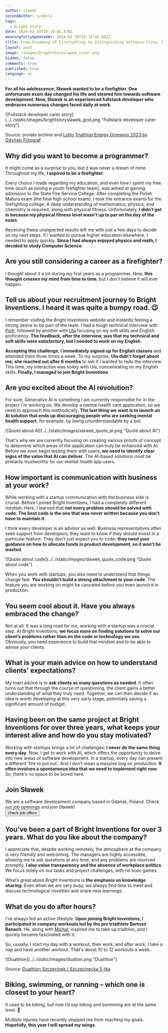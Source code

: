 ```yaml
---
author: slawek
secondAuthor: izabela
tags:
  - bright story
date: 2024-02-20T10:15:01.478Z
meaningfullyUpdatedAt: 2024-02-20T10:15:02.082Z
title: From Dreaming of Firefighting to Extinguishing Software Fires. Meet Sławek
layout: post
image: /images/brightstoryslawek_cover.png
hidden: false
comments: true
published: true
language: en
---
```

**For all his adolescence, Sławek wanted to be a firefighter. One unfortunate exam day changed his life and steered him towards software development. Now, Sławek is an experienced fullstack developer who embraces numerous changes faced daily at work.**

<div className="image">![Fullstack developer carer story](../../static/images/brightstoryslawek_grid.png "Fullstack developer carer story")</div>

Source: private archive and [Lotto Triathlon Energy Gniewino 2023 by Gdyński Fotograf](https://www.facebook.com/media/set/?vanity=100094453642738&set=a.126192140539240)

## Why did you want to become a programmer?

It might come as a surprise to you, but it was never a dream of mine. Throughout my life, **I aspired to be a firefighter**. 

Every choice I made regarding my education, and even how I spent my free time (such as joining a youth firefighter team), was aimed at gaining admission to the State Fire Service College. After completing the Polish Matura exam (the final high school exam), I took the entrance exams for the firefighting college. A deep understanding of mathematics, physics, and chemistry is required, along with physical fitness. Unfortunately, **I didn’t get in because my physical fitness level wasn't up to par on the day of the exam**.

Receiving these unexpected results left me with just a few days to decide on my next steps. If I wanted to pursue higher education elsewhere, I needed to apply quickly. **Since I had always enjoyed physics and math, I decided to study Computer Science**.

## Are you still considering a career as a firefighter?

I thought about it a lot during my first years as a programmer. Now, **this thought crosses my mind from time to time**, but I don't believe it will ever happen.

## Tell us about your recruitment journey to Bright Inventions. I heard it was quite a bumpy road. 😉

I remember visiting the Bright Inventions website and instantly feeling a strong desire to be part of the team. I had a tough technical interview with [Piotr](/about-us/piotr/), followed by another with [Ula](/about-us/ula/) focusing on my soft skills and English proficiency. **The feedback, after the interview, was that my technical and soft skills were satisfactory, but I needed to work on my English**. 

**Accepting this challenge, I immediately signed up for English classes** and attended them three times a week. To my surprise, **Ula didn't forget about me; she reached out after 6 months** to ask if I wanted to redo the interview. This time, my interaction was solely with Ula, concentrating on my English skills. **Finally, I managed to join Bright Inventions**.

## Are you excited about the AI revolution?

For sure, Generative AI is something I am currently responsible for in the project I'm working on. We develop a mental health care application, so we need to approach this methodically. **The last thing we want is to launch an AI solution that ends up discouraging people who are seeking mental health support**, for example, by being ununderstandable by a bot.

<div className="image">![Quote about AI](../../static/images/slawek_quote_ai.png "Quote about AI")</div>

That's why we are currently focusing on creating various proofs of concept to determine which areas of the application can truly be enhanced with AI. Before we even begin testing them with users, **we need to identify clear signs of the value that AI can deliver**. The AI-based solutions must be primarily trustworthy for our mental health app users.

## How important is communication with business at your work?

While working with a startup communication with the business side is crucial. Before I joined Bright Inventions, I had a completely different mindset. Here, I learned that **not every problem should be solved with code. The best code is the one that was never written because you don't have to maintain it**.

I think every developer is an advisor as well. Business representatives often seek support from developers; they want to know if they should invest in a particular feature. They don't just expect you to code; **they need your guidance on how to allocate funds in product development, so it won't be wasted**.

<div className="image">![Quote about code](../../static/images/slawek_quote_code.png "Quote about code")</div>

When you work with startups, you also need to understand that things change fast. **You shouldn't build a strong attachment to your code**. The feature you are working on might be canceled before you even launch it in production.

## You seem cool about it. Have you always embraced the change?

Not at all. It was a long road for me, working with a startup was a crucial step. At Bright Inventions, **we focus more on finding solutions to solve our client’s problems rather than on the code or technology we use**. Obviously, you need experience to build that mindset and to be able to advise your clients.

## What is your main advice on how to understand clients’ expectations?

My main advice is to **ask clients as many questions as needed**. It often turns out that through the course of questioning, the client gains a better understanding of what they truly need. Together, we can then decide if an idea is worth developing at this very early stage, potentially saving a significant amount of budget.

## Having been on the same project at Bright Inventions for over three years, what keeps your interest alive and how do you stay motivated?

Working with startups brings a lot of challenges; **I never do the same thing every day**. Now, I get to work with AI, which offers the opportunity to delve into new areas of software development. In a startup, every day can present a different 'fire to put out.' And I don’t mean a massive bug on production. **It often involves a spontaneous idea that we need to implement right now**. So, there's no space to be bored here.

<div class='block-button'><h2>Join Sławek</h2><div>We are a software development company based in Gdańsk, Poland. Check our job openings and join Sławek!</div><a href="/career/"><button>check job offers</button></a></div>

## You’ve been a part of Bright Inventions for over 3 years. What do you like about the company?

I appreciate that, despite working remotely, the atmosphere at the company is very friendly and welcoming. The managers are highly accessible, allowing me to ask questions at any time, and any problems are resolved promptly. **I also value transparency and the absence of workplace politics**. We focus solely on our tasks and project challenges, with no toxic games.

What’s great about Bright Inventions is **the emphasis on knowledge sharing**. Even when we are very busy, we always find time to meet and discuss technological novelties and share new learnings.

## What do you do after hours?

I've always led an active lifestyle. **Upon joining Bright Inventions, I participated in company workouts led by the pro triathlete Bartosz Banach**. He, along with [Michał](/about-us/michal/), inspired me to take up triathlon, and I quickly became fascinated with it.

So, usually, I start my day with a workout, then work, and after work, I take a nap and have another workout. That's about 10 to 12 workouts a week.

<div className="image">![Duathlon](../../static/images/duatlon.png "Duathlon")</div>

Source: [Duathlon Szczecinek / Szczecinecka 5-tka](https://www.facebook.com/photo/?fbid=191659660288084&set=pcb.191661143621269)

## Biking, swimming, or running – which one is closest to your heart?

It used to be biking, but now I’d say biking and swimming are at the same level. 🙂 

Multiple injuries have recently stopped me from reaching my goals. **Hopefully, this year I will spread my wings**.